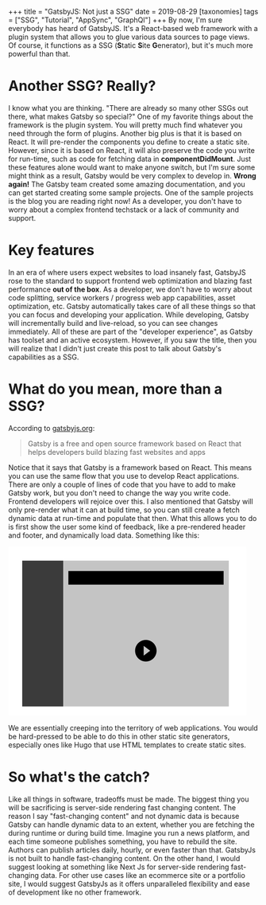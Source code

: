 +++
title = "GatsbyJS: Not just a SSG"
date = 2019-08-29
[taxonomies]
tags = ["SSG", "Tutorial", "AppSync", "GraphQl"]
+++
By now, I'm sure everybody has heard of GatsbyJS. It's a React-based web framework with a plugin system that allows you to glue various data sources to page views. Of course, it functions as a SSG (**S**tatic **S**ite **G**enerator), but it's much more powerful than that.

# Another SSG? Really? 

I know what you are thinking. "There are already so many other SSGs out there, what makes Gatsby so special?" One of my favorite things about the framework is the plugin system. You will pretty much find whatever you need through the form of plugins. Another big plus is that it is based on React. It will pre-render the components you define to create a static site. However, since it is based on React, it will also preserve the code you write for run-time, such as code for fetching data in **componentDidMount**. Just these features alone would want to make anyone switch, but I'm sure some might think as a result, Gatsby would be very complex to develop in. **Wrong again!** The Gatsby team created some amazing documentation, and you can get started creating some sample projects. One of the sample projects is the blog you are reading right now! As a developer, you don't have to worry about a complex frontend techstack or a lack of community and support.

# Key features

In an era of where users expect websites to load insanely fast, GatsbyJS rose to the standard to support frontend web optimization and blazing fast performance **out of the box**. As a developer, we don't have to worry about code splitting, service workers / progress web app capabilities, asset optimization, etc. Gatsby automatically takes care of all these things so that you can focus and developing your application. While developing, Gatsby will incrementally build and live-reload, so you can see changes immediately. All of these are part of the "developer experience", as Gatsby has toolset and an active ecosystem. However, if you saw the title, then you will realize that I didn't just create this post to talk about Gatsby's capabilities as a SSG.

# What do you mean, more than a SSG?

According to [gatsbyjs.org](https://www.gatsbyjs.org/):

> Gatsby is a free and open source framework based on React that helps developers build blazing fast websites and apps

Notice that it says that Gatsby is a framework based on React. This means you can use the same flow that you use to develop React applications. There are only a couple of lines of code that you have to add to make Gatsby work, but you don't need to change the way you write code. Frontend developers will rejoice over this. I also mentioned that Gatsby will only pre-render what it can at build time, so you can still create a fetch dynamic data at run-time and populate that then. What this allows you to do is first show the user some kind of feedback, like a pre-rendered header and footer, and dynamically load data. Something like this:

![GIF showing dynamically loaded content](dynamic-data-fetching.gif "GIF showing dynamically loaded content")

We are essentially creeping into the territory of web applications. You would be hard-pressed to be able to do this in other static site generators, especially ones like Hugo that use HTML templates to create static sites.

# So what's the catch?

Like all things in software, tradeoffs must be made. The biggest thing you will be sacrificing is server-side rendering fast changing content. The reason I say "fast-changing content" and not dynamic data is because Gatsby can handle dynamic data to an extent, whether you are fetching the during runtime or during build time. Imagine you run a news platform, and each time someone publishes something, you have to rebuild the site. Authors can publish articles daily, hourly, or even faster than that. GatsbyJs is not built to handle fast-changing content. On the other hand, I would suggest looking at something like Next Js for server-side rendering fast-changing data. For other use cases like an ecommerce site or a portfolio site, I would suggest GatsbyJs as it offers unparalleled flexibility and ease of development like no other framework.
